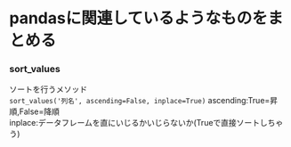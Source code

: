 # pandasに関連しているようなものをまとめる

### sort_values
ソートを行うメソッド  
`sort_values('列名', ascending=False, inplace=True)`
ascending:True=昇順,False=降順  
inplace:データフレームを直にいじるかいじらないか(Trueで直接ソートしちゃう)
